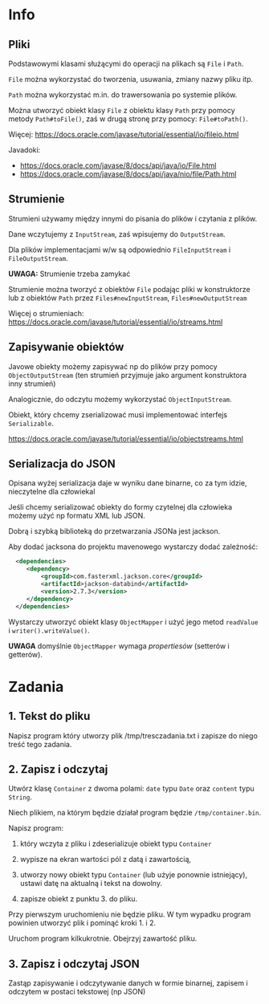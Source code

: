 # Info
## Pliki

Podstawowymi klasami służącymi do operacji na plikach są `File` i `Path`.

`File` można wykorzystać do tworzenia, usuwania, zmiany nazwy pliku itp.

`Path` można wykorzystać m.in. do trawersowania po systemie plików.

Można utworzyć obiekt klasy `File` z obiektu klasy `Path` przy pomocy metody `Path#toFile()`, zaś w drugą stronę przy pomocy: `File#toPath()`.

Więcej: https://docs.oracle.com/javase/tutorial/essential/io/fileio.html

Javadoki:
- https://docs.oracle.com/javase/8/docs/api/java/io/File.html
- https://docs.oracle.com/javase/8/docs/api/java/nio/file/Path.html

## Strumienie
Strumieni używamy między innymi do pisania do plików i czytania z plików.

Dane wczytujemy z `InputStream`, zaś wpisujemy do `OutputStream`.

Dla plików implementacjami w/w są odpowiednio `FileInputStream` i `FileOutputStream`.

**UWAGA:** Strumienie trzeba zamykać

Strumienie można tworzyć z obiektów `File` podając pliki w konstruktorze lub z obiektów `Path` przez `Files#newInputStream`, `Files#newOutputStream`

Więcej o strumieniach: https://docs.oracle.com/javase/tutorial/essential/io/streams.html

## Zapisywanie obiektów
Javowe obiekty możemy zapisywać np do plików przy pomocy `ObjectOutputStream` (ten strumień przyjmuje jako argument konstruktora inny strumień)

Analogicznie, do odczytu możemy wykorzystać `ObjectInputStream`.

Obiekt, który chcemy zserializować musi implementować interfejs `Serializable`.

https://docs.oracle.com/javase/tutorial/essential/io/objectstreams.html


## Serializacja do JSON
Opisana wyżej serializacja daje w wyniku dane binarne, co za tym idzie, nieczytelne dla człowiekal

Jeśli chcemy serializować obiekty do formy czytelnej dla człowieka możemy użyć np formatu XML lub JSON.

Dobrą i szybką biblioteką do przetwarzania JSONa jest jackson.

Aby dodać jacksona do projektu mavenowego wystarczy dodać zależność:

```xml
  <dependencies>
     <dependency>
         <groupId>com.fasterxml.jackson.core</groupId>
         <artifactId>jackson-databind</artifactId>
         <version>2.7.3</version>
     </dependency>
  </dependencies>
```

Wystarczy utworzyć obiekt klasy `ObjectMapper` i użyć jego metod `readValue` i `writer().writeValue()`.

**UWAGA** domyślnie `ObjectMapper` wymaga *propertiesów* (setterów i getterów).

# Zadania

## 1. Tekst do pliku
Napisz program który utworzy plik /tmp/tresczadania.txt i zapisze do niego treść tego zadania.

## 2. Zapisz i odczytaj
Utwórz klasę `Container` z dwoma polami: `date` typu `Date` oraz `content` typu `String`.

Niech plikiem, na którym będzie działał program będzie `/tmp/container.bin`.

Napisz program:

1. który wczyta z pliku i zdeserializuje obiekt typu `Container`

2. wypisze na ekran wartości pól z datą i zawartością,

3. utworzy nowy obiekt typu `Container`  (lub użyje ponownie istniejący), ustawi datę na aktualną i tekst na dowolny.

4. zapisze obiekt z punktu 3. do pliku.

Przy pierwszym uruchomieniu nie będzie pliku. W tym wypadku program powinien utworzyć plik i pominąć kroki 1. i 2.

Uruchom program kilkukrotnie. Obejrzyj zawartość pliku.

## 3. Zapisz i odczytaj JSON
Zastąp zapisywanie i odczytywanie danych w formie binarnej, zapisem i odczytem w postaci tekstowej (np JSON)
